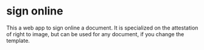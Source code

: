 # sign online

This a web app to sign online a document. It is specialized on the attestation of right to image, but can be used for any document, if you change the template.
